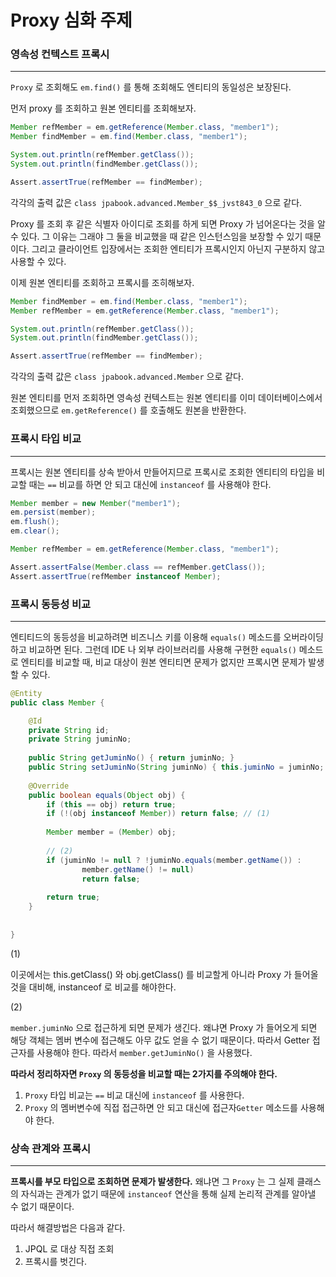 # Proxy 심화 주제

### 영속성 컨텍스트 프록시

---

`Proxy` 로 조회해도 `em.find()` 를 통해 조회해도 엔티티의 동일성은 보장된다.

먼저 proxy 를 조회하고 원본 엔티티를 조회해보자.

```java
Member refMember = em.getReference(Member.class, "member1");
Member findMember = em.find(Member.class, "member1");

System.out.println(refMember.getClass());
System.out.println(findMember.getClass());

Assert.assertTrue(refMember == findMember);
```

각각의 출력 값은 `class jpabook.advanced.Member_$$_jvst843_0` 으로 같다.

Proxy 를 조회 후 같은 식별자 아이디로 조회를 하게 되면 Proxy 가 넘어온다는 것을 알 수 있다. 그 이유는 그래야 그 둘을 비교했을 때 같은 인스턴스임을 보장할 수 있기 때문이다. 그리고 클라이언트 입장에서는 조회한 엔티티가 프록시인지 아닌지 구분하지 않고 사용할 수 있다.

이제 원본 엔티티를 조회하고 프록시를 조히해보자.

```java
Member findMember = em.find(Member.class, "member1");
Member refMember = em.getReference(Member.class, "member1");

System.out.println(refMember.getClass());
System.out.println(findMember.getClass());

Assert.assertTrue(refMember == findMember);
```

각각의 출력 값은 `class jpabook.advanced.Member` 으로 같다.

원본 엔티티를 먼저 조회하면 영속성 컨텍스트는 원본 엔티티를 이미 데이터베이스에서 조회했으므로 `em.getReference()` 를 호출해도 원본을 반환한다.

### 프록시 타입 비교

---

프록시는 원본 엔티티를 상속 받아서 만들어지므로 프록시로 조회한 엔티티의 타입을 비교할 때는 `==` 비교를 하면 안 되고 대신에 `instanceof` 를 사용해야 한다.

```java
Member member = new Member("member1");
em.persist(member);
em.flush();
em.clear();

Member refMember = em.getReference(Member.class, "member1");

Assert.assertFalse(Member.class == refMember.getClass());
Assert.assertTrue(refMember instanceof Member);
```

### 프록시 동등성 비교

---

엔티티드의 동등성을 비교하려면 비즈니스 키를 이용해 `equals()` 메소드를 오버라이딩하고 비교하면 된다. 그런데 IDE 나 외부 라이브러리를 사용해 구현한 `equals()` 메소드로 엔티티를 비교할 때, 비교 대상이 원본 엔티티면 문제가 없지만 프록시면 문제가 발생할 수 있다.

```java
@Entity
public class Member {

	@Id
	private String id;
	private String juminNo;
	
	public String getJuminNo() { return juminNo; }
	public String setJuminNo(String juminNo) { this.juminNo = juminNo; }
	
	@Override
	public boolean equals(Object obj) {
		if (this == obj) return true;
		if (!(obj instanceof Member)) return false; // (1)
		
		Member member = (Member) obj;
		
		// (2)
		if (juminNo != null ? !juminNo.equals(member.getName()) :
				member.getName() != null)
				return false;
		
		return true;
	}
	
	
}
```

(1)

이곳에서는 this.getClass() 와 obj.getClass() 를 비교할게 아니라 Proxy 가 들어올 것을 대비해, instanceof 로 비교를 해야한다.

(2)

`member.juminNo` 으로 접근하게 되면 문제가 생긴다. 왜냐면 Proxy 가 들어오게 되면 해당 객체는 멤버 변수에 접근해도 아무 값도 얻을 수 없기 때문이다. 따라서 Getter 접근자를 사용해야 한다. 따라서 `member.getJuminNo()` 을 사용했다.

**따라서 정리하자면 `Proxy` 의 동등성을 비교할 때는 2가지를 주의해야 한다.**

1. `Proxy` 타입 비교는 `==` 비교 대신에 `instanceof` 를 사용한다.
2. `Proxy` 의 멤버변수에 직접 접근하면 안 되고 대신에 접근자`Getter` 메소드를 사용해야 한다.

### 상속 관계와 프록시

---

**프록시를 부모 타입으로 조회하면 문제가 발생한다.** 왜냐면 그 `Proxy` 는 그 실제 클래스의 자식과는 관계가 없기 때문에 `instanceof` 연산을 통해 실제 논리적 관계를 알아낼 수 없기 때문이다.

따라서 해결방법은 다음과 같다.

1. JPQL 로 대상 직접 조회
2. 프록시를 벗긴다.
